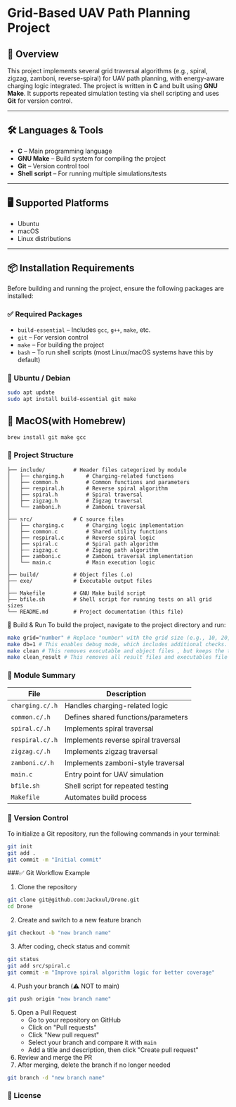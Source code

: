 # Grid-Based UAV Path Planning Project

## 📌 Overview

This project implements several grid traversal algorithms (e.g., spiral, zigzag, zamboni, reverse-spiral) for UAV path planning, with energy-aware charging logic integrated. The project is written in **C** and built using **GNU Make**. It supports repeated simulation testing via shell scripting and uses **Git** for version control.

---

## 🛠️ Languages & Tools

- **C** – Main programming language
- **GNU Make** – Build system for compiling the project
- **Git** – Version control tool
- **Shell script** – For running multiple simulations/tests

---

## 🖥️ Supported Platforms

- Ubuntu
- macOS
- Linux distributions

---

## 📦 Installation Requirements

Before building and running the project, ensure the following packages are installed:

### ✅ Required Packages

- `build-essential` – Includes `gcc`, `g++`, `make`, etc.
- `git` – For version control
- `make` – For building the project
- `bash` – To run shell scripts (most Linux/macOS systems have this by default)

### 🐧 Ubuntu / Debian

```bash
sudo apt update
sudo apt install build-essential git make
```

## 🍎 MacOS(with Homebrew)

```bash
brew install git make gcc
```

### 📂 Project Structure
```plaintext
├── include/         # Header files categorized by module
│   ├── charging.h       # Charging-related functions
│   ├── common.h         # Common functions and parameters
│   ├── respiral.h       # Reverse spiral algorithm
│   ├── spiral.h         # Spiral traversal
│   ├── zigzag.h         # Zigzag traversal
│   └── zamboni.h        # Zamboni traversal
│
├── src/             # C source files
│   ├── charging.c       # Charging logic implementation
│   ├── common.c         # Shared utility functions
│   ├── respiral.c       # Reverse spiral logic
│   ├── spiral.c         # Spiral path algorithm
│   ├── zigzag.c         # Zigzag path algorithm
│   ├── zamboni.c        # Zamboni traversal implementation
│   └── main.c           # Main execution logic
│
├── build/           # Object files (.o)
├── exe/             # Executable output files
│
├── Makefile         # GNU Make build script
├── bfile.sh         # Shell script for running tests on all grid sizes
└── README.md        # Project documentation (this file)
```

🚀 Build & Run
To build the project, navigate to the project directory and run:

```bash
make grid="number" # Replace "number" with the grid size (e.g., 10, 20, 30)
make db=1 # This enables debug mode, which includes additional checks.
make clean # This removes executable and object files , but keeps the test data.
make clean_result # This removes all result files and executables file and object files.


```
### 🧩 Module Summary

| File            | Description                         |
| --------------- | ----------------------------------- |
| `charging.c/.h` | Handles charging-related logic      |
| `common.c/.h`   | Defines shared functions/parameters |
| `spiral.c/.h`   | Implements spiral traversal         |
| `respiral.c/.h` | Implements reverse spiral traversal |
| `zigzag.c/.h`   | Implements zigzag traversal         |
| `zamboni.c/.h`  | Implements zamboni-style traversal  |
| `main.c`        | Entry point for UAV simulation      |
| `bfile.sh`      | Shell script for repeated testing   |
| `Makefile`      | Automates build process             |

### 📌 Version Control
To initialize a Git repository, run the following commands in your terminal:

```bash
git init
git add .
git commit -m "Initial commit"
```

###✅ Git Workflow Example

1. Clone the repository

```bash
git clone git@github.com:Jackxul/Drone.git
cd Drone
```

2. Create and switch to a new feature branch

```bash
git checkout -b "new branch name"
```

3. After coding, check status and commit

```bash
git status
git add src/spiral.c
git commit -m "Improve spiral algorithm logic for better coverage"
```
4. Push your branch (⚠️ NOT to main)

```bash
git push origin "new branch name"
```
5. Open a Pull Request
   - Go to your repository on GitHub
   - Click on "Pull requests"
   - Click "New pull request"
   - Select your branch and compare it with `main`
   - Add a title and description, then click "Create pull request"
6. Review and merge the PR
7. After merging, delete the branch if no longer needed

```bash
git branch -d "new branch name"
```
### 📝 License



